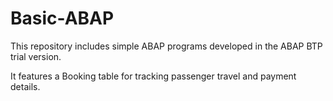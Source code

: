 # Basic-ABAP

This repository includes simple ABAP programs developed in the ABAP BTP trial version.

It features a Booking table for tracking passenger travel and payment details.


